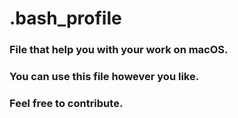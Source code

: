 # .bash_profile
### File that help you with your work on macOS.
### You can use this file however you like.

### Feel free to contribute.

